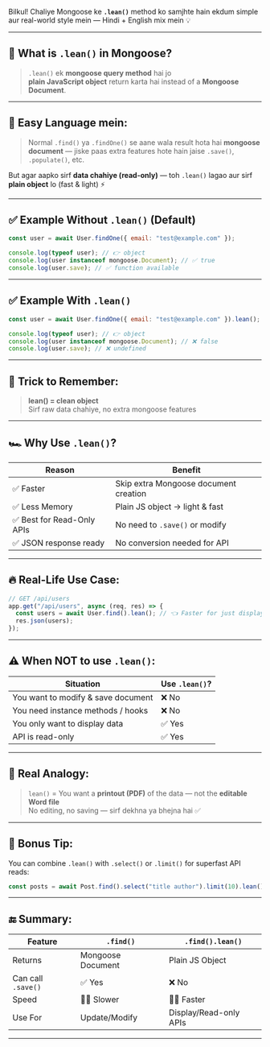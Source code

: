 Bilkul! Chaliye Mongoose ke **`.lean()`** method ko samjhte hain ekdum simple aur real-world style mein — Hindi + English mix mein 💡

---

## 🤔 What is `.lean()` in Mongoose?

> `.lean()` ek **mongoose query method** hai jo  
> **plain JavaScript object** return karta hai instead of a **Mongoose Document**.

---

## 🧠 Easy Language mein:

> Normal `.find()` ya `.findOne()` se aane wala result hota hai **mongoose document** — jiske paas extra features hote hain jaise `.save()`, `.populate()`, etc.

But agar aapko sirf **data chahiye (read-only)** — toh `.lean()` lagao aur sirf **plain object** lo (fast & light) ⚡

---

## ✅ Example Without `.lean()` (Default)

```js
const user = await User.findOne({ email: "test@example.com" });

console.log(typeof user); // 👉 object
console.log(user instanceof mongoose.Document); // ✅ true
console.log(user.save); // ✅ function available
```

---

## ✅ Example With `.lean()`

```js
const user = await User.findOne({ email: "test@example.com" }).lean();

console.log(typeof user); // 👉 object
console.log(user instanceof mongoose.Document); // ❌ false
console.log(user.save); // ❌ undefined
```

---

## 📌 Trick to Remember:

> **lean() = clean object**  
> Sirf raw data chahiye, no extra mongoose features

---

## 🏎️ Why Use `.lean()`?

| Reason                     | Benefit                               |
| -------------------------- | ------------------------------------- |
| ✅ Faster                  | Skip extra Mongoose document creation |
| ✅ Less Memory             | Plain JS object → light & fast        |
| ✅ Best for Read-Only APIs | No need to `.save()` or modify        |
| ✅ JSON response ready     | No conversion needed for API          |

---

## 🔥 Real-Life Use Case:

```js
// GET /api/users
app.get("/api/users", async (req, res) => {
  const users = await User.find().lean(); // 👈 Faster for just displaying
  res.json(users);
});
```

---

## ⚠️ When NOT to use `.lean()`:

| Situation                          | Use `.lean()`? |
| ---------------------------------- | -------------- |
| You want to modify & save document | ❌ No          |
| You need instance methods / hooks  | ❌ No          |
| You only want to display data      | ✅ Yes         |
| API is read-only                   | ✅ Yes         |

---

## 🧠 Real Analogy:

> `lean()` = You want a **printout (PDF)** of the data — not the **editable Word file**  
> No editing, no saving — sirf dekhna ya bhejna hai ✅

---

## 🧪 Bonus Tip:

You can combine `.lean()` with `.select()` or `.limit()` for superfast API reads:

```js
const posts = await Post.find().select("title author").limit(10).lean();
```

---

## 🔚 Summary:

| Feature            | `.find()`         | `.find().lean()`       |
| ------------------ | ----------------- | ---------------------- |
| Returns            | Mongoose Document | Plain JS Object        |
| Can call `.save()` | ✅ Yes            | ❌ No                  |
| Speed              | 🚶‍♂️ Slower         | 🏃‍♂️ Faster              |
| Use For            | Update/Modify     | Display/Read-only APIs |

---
